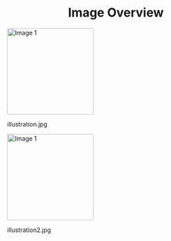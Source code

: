 <h1 style ="text-align: center;"> Image Overview </h1>
<div>
<div>
<img src="https://media.evkx.net/multimedia/technology/driverassistance/rearcrosstrafficalert/illustration_xst.jpg" alt="Image 1" style="width: 200px;">
<p>illustration.jpg</p>
</div>
<div>
<img src="https://media.evkx.net/multimedia/technology/driverassistance/rearcrosstrafficalert/illustration2_xst.jpg" alt="Image 1" style="width: 200px;">
<p>illustration2.jpg</p>
</div>
</div>
